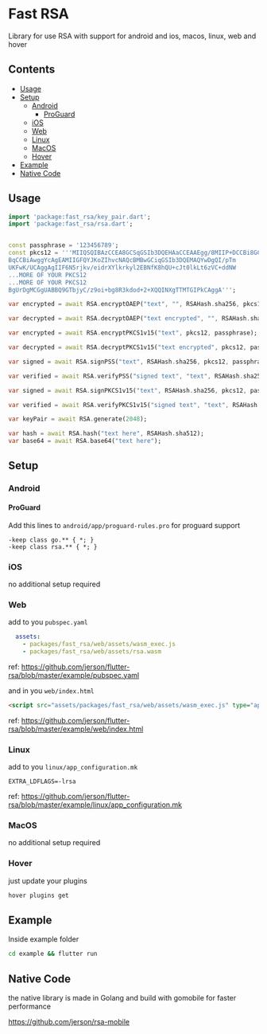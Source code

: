 # Fast RSA

Library for use RSA with support for android and ios, macos, linux, web and hover

## Contents

- [Usage](#usage)
- [Setup](#setup)
  - [Android](#android)
    - [ProGuard](#proguard)
  - [iOS](#ios)
  - [Web](#web)
  - [Linux](#linux)
  - [MacOS](#macos)
  - [Hover](#hover)
- [Example](#example)
- [Native Code](#native-code)

## Usage

```dart
import 'package:fast_rsa/key_pair.dart';
import 'package:fast_rsa/rsa.dart';


const passphrase = '123456789';
const pkcs12 = '''MIIQSQIBAzCCEA8GCSqGSIb3DQEHAaCCEAAEgg/8MIIP+DCCBi8GCSqGSIb3DQEH
BqCCBiAwggYcAgEAMIIGFQYJKoZIhvcNAQcBMBwGCiqGSIb3DQEMAQYwDgQI/pTm
UKFwK/UCAggAgIIF6N5rjkv/eidrXYlkrkyl2EBNfK8hQU+cJt0lkLt6zVC+ddNW
...MORE OF YOUR PKCS12
...MORE OF YOUR PKCS12
BgUrDgMCGgUABBQ9GTbjyC/z9oi+bg8R3kdod+2+XQQINXgTTMTGIPkCAggA''';

var encrypted = await RSA.encryptOAEP("text", "", RSAHash.sha256, pkcs12, passphrase);

var decrypted = await RSA.decryptOAEP("text encrypted", "", RSAHash.sha256, pkcs12, passphrase );

var encrypted = await RSA.encryptPKCS1v15("text", pkcs12, passphrase);

var decrypted = await RSA.decryptPKCS1v15("text encrypted", pkcs12, passphrase);

var signed = await RSA.signPSS("text", RSAHash.sha256, pkcs12, passphrase);

var verified = await RSA.verifyPSS("signed text", "text", RSAHash.sha256, pkcs12, passphrase);

var signed = await RSA.signPKCS1v15("text", RSAHash.sha256, pkcs12, passphrase);

var verified = await RSA.verifyPKCS1v15("signed text", "text", RSAHash.sha256, pkcs12, passphrase);

var keyPair = await RSA.generate(2048);

var hash = await RSA.hash("text here", RSAHash.sha512);
var base64 = await RSA.base64("text here");

```

## Setup
### Android
#### ProGuard

Add this lines to `android/app/proguard-rules.pro` for proguard support

```proguard
-keep class go.** { *; }
-keep class rsa.** { *; }
```
### iOS

no additional setup required

### Web

add to you `pubspec.yaml`

```yaml
  assets:
    - packages/fast_rsa/web/assets/wasm_exec.js
    - packages/fast_rsa/web/assets/rsa.wasm
```
ref: https://github.com/jerson/flutter-rsa/blob/master/example/pubspec.yaml


and in you `web/index.html`
```html
<script src="assets/packages/fast_rsa/web/assets/wasm_exec.js" type="application/javascript"></script>
```
ref: https://github.com/jerson/flutter-rsa/blob/master/example/web/index.html

### Linux

add to you `linux/app_configuration.mk`

```make
EXTRA_LDFLAGS=-lrsa
```
ref: https://github.com/jerson/flutter-rsa/blob/master/example/linux/app_configuration.mk

### MacOS

no additional setup required

### Hover

just update your plugins

```bash
hover plugins get
```

## Example

Inside example folder

```bash
cd example && flutter run
```

## Native Code

the native library is made in Golang and build with gomobile for faster performance

https://github.com/jerson/rsa-mobile
